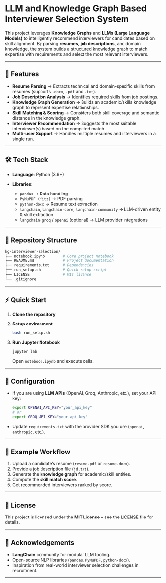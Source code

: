 # LLM and Knowledge Graph Based Interviewer Selection System

This project leverages **Knowledge Graphs** and **LLMs (Large Language Models)** to intelligently recommend interviewers for candidates based on skill alignment. By parsing **resumes**, **job descriptions**, and domain knowledge, the system builds a structured knowledge graph to match expertise with requirements and select the most relevant interviewers.

---

## 🚀 Features

* **Resume Parsing** → Extracts technical and domain-specific skills from resumes (supports `.docx`, `.pdf` and `.txt`).
* **Job Description Analysis** → Identifies required skills from job postings.
* **Knowledge Graph Generation** → Builds an academic/skills knowledge graph to represent expertise relationships.
* **Skill Matching & Scoring** → Considers both skill coverage and semantic distance in the knowledge graph.
* **Interviewer Recommendation** → Suggests the most suitable interviewer(s) based on the computed match.
* **Multi-user Support** → Handles multiple resumes and interviewers in a single run.

---

## 🛠️ Tech Stack

* **Language**: Python (3.9+)
* **Libraries**:

  * `pandas` → Data handling
  * `PyMuPDF (fitz)` → PDF parsing
  * `python-docx` → Resume text extraction
  * `langchain`, `langchain-core`, `langchain-community` → LLM-driven entity & skill extraction
  * `langchain-groq` / `openai` (optional) → LLM provider integrations

---

## 📂 Repository Structure

```bash
kg-interviewer-selection/
├── notebook.ipynb        # Core project notebook
├── README.md             # Project documentation
├── requirements.txt      # Dependencies
├── run_setup.sh          # Quick setup script
├── LICENSE               # MIT license
└── .gitignore
```

---

## ⚡ Quick Start

1. **Clone the repository**


2. **Setup environment**

   ```bash
   bash run_setup.sh
   ```

3. **Run Jupyter Notebook**

   ```bash
   jupyter lab
   ```

   Open `notebook.ipynb` and execute cells.

---

## 🔑 Configuration

* If you are using **LLM APIs** (OpenAI, Groq, Anthropic, etc.), set your API key:

  ```bash
  export OPENAI_API_KEY="your_api_key"
  # or
  export GROQ_API_KEY="your_api_key"
  ```
* Update `requirements.txt` with the provider SDK you use (`openai`, `anthropic`, etc.).

---

## 🎯 Example Workflow

1. Upload a candidate’s resume (`resume.pdf` or `resume.docx`).
2. Provide a job description file (`jd.txt`).
3. Generate the **knowledge graph** for academic/skill entities.
4. Compute the **skill match score**.
5. Get recommended interviewers ranked by score.

---

## 📜 License

This project is licensed under the **MIT License** – see the [LICENSE](LICENSE) file for details.

---

## 🌟 Acknowledgements

* **LangChain** community for modular LLM tooling.
* Open-source NLP libraries (`pandas`, `PyMuPDF`, `python-docx`).
* Inspiration from real-world interviewer selection challenges in recruitment.

---
